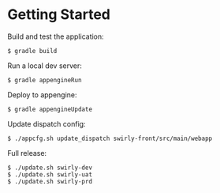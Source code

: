 Getting Started
===============

Build and test the application:

    $ gradle build

Run a local dev server:

    $ gradle appengineRun

Deploy to appengine:

    $ gradle appengineUpdate

Update dispatch config:

    $ ./appcfg.sh update_dispatch swirly-front/src/main/webapp

Full release:

    $ ./update.sh swirly-dev
    $ ./update.sh swirly-uat
    $ ./update.sh swirly-prd
